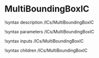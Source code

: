 <!-- MOOSE Documentation Stub: Remove this when content is added. -->

# MultiBoundingBoxIC
!syntax description /ICs/MultiBoundingBoxIC

!syntax parameters /ICs/MultiBoundingBoxIC

!syntax inputs /ICs/MultiBoundingBoxIC

!syntax children /ICs/MultiBoundingBoxIC
